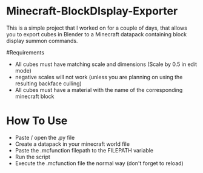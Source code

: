 # Minecraft-BlockDIsplay-Exporter
This is a simple project that I worked on for a couple of days, that allows you to export cubes in Blender to a Minecraft datapack containing block display summon commands.

#Requirements
- All cubes must have matching scale and dimensions (Scale by 0.5 in edit mode)
- negative scales will not work (unless you are planning on using the resulting backface culling)
- All cubes must have a material with the name of the corresponding minecraft block

# How To Use
- Paste / open the .py file
- Create a datapack in your minecraft world file
- Paste the .mcfunction filepath to the FILEPATH variable
- Run the script
- Execute the .mcfunction file the normal way (don't forget to reload)
